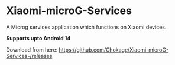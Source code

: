 # Xiaomi-microG-Services

A Microg services application which functions on Xiaomi devices.

**Supports upto Android 14**

Download from here:
https://github.com/Chokage/Xiaomi-microG-Services-/releases
